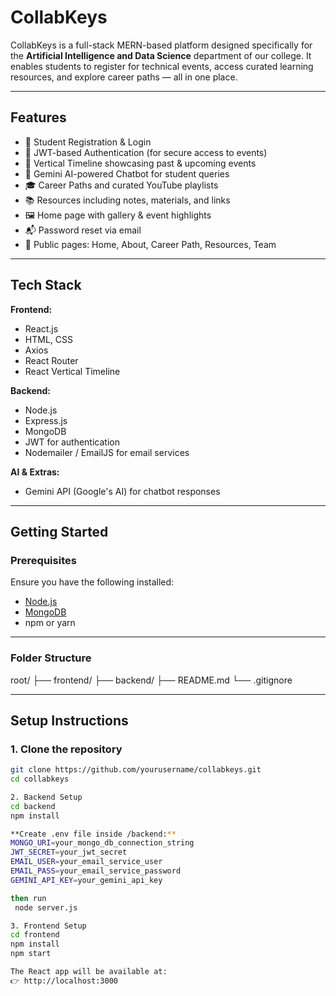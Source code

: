 # CollabKeys 

CollabKeys is a full-stack MERN-based platform designed specifically for the **Artificial Intelligence and Data Science** department of our college. It enables students to register for technical events, access curated learning resources, and explore career paths — all in one place.

---

##  Features

- 👥 Student Registration & Login
- 🔐 JWT-based Authentication (for secure access to events)
- 📅 Vertical Timeline showcasing past & upcoming events
- 🧠 Gemini AI-powered Chatbot for student queries
- 🎓 Career Paths and curated YouTube playlists
- 📚 Resources including notes, materials, and links
- 🖼️ Home page with gallery & event highlights
- 📬 Password reset via email
- 🎉 Public pages: Home, About, Career Path, Resources, Team

---

##  Tech Stack

**Frontend:**
- React.js
- HTML, CSS
- Axios
- React Router
- React Vertical Timeline

**Backend:**
- Node.js
- Express.js
- MongoDB
- JWT for authentication
- Nodemailer / EmailJS for email services

**AI & Extras:**
- Gemini API (Google's AI) for chatbot responses

---

##  Getting Started

###  Prerequisites
Ensure you have the following installed:
- [Node.js](https://nodejs.org/)
- [MongoDB](https://www.mongodb.com/)
- npm or yarn

---

### Folder Structure

root/
├── frontend/
├── backend/
├── README.md
└── .gitignore


---

##  Setup Instructions

### 1️. Clone the repository
```bash
git clone https://github.com/yourusername/collabkeys.git
cd collabkeys

2️. Backend Setup
cd backend
npm install

**Create .env file inside /backend:**
MONGO_URI=your_mongo_db_connection_string
JWT_SECRET=your_jwt_secret
EMAIL_USER=your_email_service_user
EMAIL_PASS=your_email_service_password
GEMINI_API_KEY=your_gemini_api_key

then run
 node server.js

3️. Frontend Setup
cd frontend
npm install
npm start

The React app will be available at:
👉 http://localhost:3000



